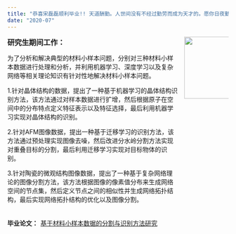 ```yaml
---
title: "恭喜宋磊磊顺利毕业!! 天道酬勤。人世间没有不经过勤劳而成为天才的。愿你日夜勤奋，早日成才！"
date: "2020-07"
---
```


<div>
  <div style="display: flex; margin-bottom: 20px; align-items: flex-start;">
    <div style="width: 80%; padding-right: 15px;">
      <h3 style="margin-top: 0; margin-bottom: 10px; font-weight: bold;">研究生期间工作：</h3>
      <p>为了分析和解决典型的材料小样本问题，分别对三种材料小样本数据进行处理和分析，并利用机器学习、深度学习以及复杂网络等相关理论知识有针对性地解决材料小样本问题。</p>
      <p>1.针对晶体结构的数据，提出了一种基于机器学习的晶体结构识别方法，该方法通过对样本数据进行扩增，然后根据原子在空间中的分布特点定义特征表示以及特征选择，最后利用机器学习实现对晶体结构的识别。</p>
      <p>2.针对AFM图像数据，提出一种基于迁移学习的识别方法，该方法通过预处理实现图像去噪，然后改进分水岭分割方法实现对重叠目标的分割，最后利用迁移学习实现对目标物体的识别。</p>
      <p>3.针对陶瓷的微观结构图像数据，提出了一种基于复杂网络理论的图像分割方法，该方法根据图像的像素值分布来生成网络空间的节点集，然后定义节点之间的相似性并生成网络拓扑结构，最后实现网络拓扑结构的优化以及图像分割。</p>
    </div>
    <div style="width: 20%; text-align: center;">
      <img src="/images/indexPic/2020/songleilei/songleileilife.jpg" style="width: 104px; height: 141px; border: 0;">
    </div>
  </div>

  <div style="display: flex; margin-bottom: 20px; align-items: center;">
    <div style="width: 15%; font-weight: bold;">毕业论文：</div>
    <div style="width: 85%;">
      <a href="/paper/2020/sllgraduationthesis.pdf" target="_blank">基于材料小样本数据的分割与识别方法研究</a>
    </div>
  </div>
</div>


